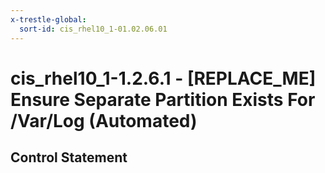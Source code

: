 ```yaml
---
x-trestle-global:
  sort-id: cis_rhel10_1-01.02.06.01
---
```


# cis_rhel10_1-1.2.6.1 - \[REPLACE_ME\] Ensure Separate Partition Exists For /Var/Log (Automated)

## Control Statement
